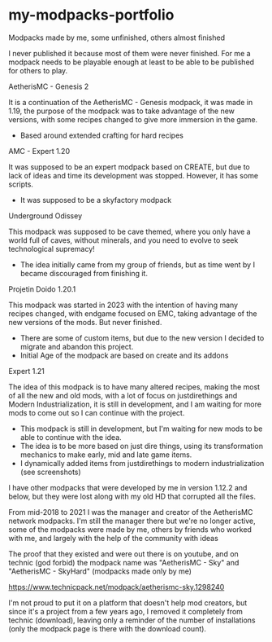 # my-modpacks-portfolio
Modpacks made by me, some unfinished, others almost finished

I never published it because most of them were never finished. For me a modpack needs to be playable enough at least to be able to be published for others to play.

AetherisMC - Genesis 2

It is a continuation of the AetherisMC - Genesis modpack, it was made in 1.19, the purpose of the modpack was to take advantage of the new versions, with some recipes changed to give more immersion in the game.

- Based around extended crafting for hard recipes


AMC - Expert 1.20

It was supposed to be an expert modpack based on CREATE, but due to lack of ideas and time its development was stopped. However, it has some scripts.
- It was supposed to be a skyfactory modpack


Underground Odissey

This modpack was supposed to be cave themed, where you only have a world full of caves, without minerals, and you need to evolve to seek technological supremacy!
- The idea initially came from my group of friends, but as time went by I became discouraged from finishing it.


Projetin Doido 1.20.1

This modpack was started in 2023 with the intention of having many recipes changed, with endgame focused on EMC, taking advantage of the new versions of the mods. But never finished.
- There are some of custom items, but due to the new version I decided to migrate and abandon this project.
- Initial Age of the modpack are based on create and its addons


Expert 1.21

The idea of ​​this modpack is to have many altered recipes, making the most of all the new and old mods, with a lot of focus on justdirethings and Modern Industrialization, it is still in development, and I am waiting for more mods to come out so I can continue with the project.
- This modpack is still in development, but I'm waiting for new mods to be able to continue with the idea.
- The idea is to be more based on just dire things, using its transformation mechanics to make early, mid and late game items.
- I dynamically added items from justdirethings to modern industrialization (see screenshots)




I have other modpacks that were developed by me in version 1.12.2 and below, but they were lost along with my old HD that corrupted all the files.

From mid-2018 to 2021 I was the manager and creator of the AetherisMC network modpacks.
I'm still the manager there but we're no longer active, some of the modpacks were made by me, others by friends who worked with me, and largely with the help of the community with ideas

The proof that they existed and were out there is on youtube, and on technic (god forbid) the modpack name was "AetherisMC - Sky" and "AetherisMC - SkyHard" (modpacks made only by me)

https://www.technicpack.net/modpack/aetherismc-sky.1298240

I'm not proud to put it on a platform that doesn't help mod creators, but since it's a project from a few years ago, I removed it completely from technic (download), leaving only a reminder of the number of installations (only the modpack page is there with the download count).
